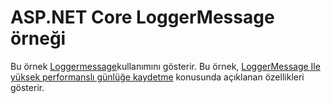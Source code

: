 # <a name="aspnet-core-loggermessage-sample"></a>ASP.NET Core LoggerMessage örneği

Bu örnek [Loggermessage](https://docs.microsoft.com/dotnet/api/microsoft.extensions.logging.loggermessage)kullanımını gösterir. Bu örnek, [LoggerMessage Ile yüksek performanslı günlüğe kaydetme](https://docs.microsoft.com/aspnet/core/fundamentals/logging/loggermessage) konusunda açıklanan özellikleri gösterir.

